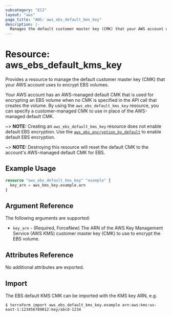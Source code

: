```yaml
---
subcategory: "EC2"
layout: "aws"
page_title: "AWS: aws_ebs_default_kms_key"
description: |-
  Manages the default customer master key (CMK) that your AWS account uses to encrypt EBS volumes.
---
```


# Resource: aws_ebs_default_kms_key

Provides a resource to manage the default customer master key (CMK) that your AWS account uses to encrypt EBS volumes.

Your AWS account has an AWS-managed default CMK that is used for encrypting an EBS volume when no CMK is specified in the API call that creates the volume.
By using the `aws_ebs_default_kms_key` resource, you can specify a customer-managed CMK to use in place of the AWS-managed default CMK.

~> **NOTE:** Creating an `aws_ebs_default_kms_key` resource does not enable default EBS encryption. Use the [`aws_ebs_encryption_by_default`](ebs_encryption_by_default.html) to enable default EBS encryption.

~> **NOTE:** Destroying this resource will reset the default CMK to the account's AWS-managed default CMK for EBS.

## Example Usage

```terraform
resource "aws_ebs_default_kms_key" "example" {
  key_arn = aws_kms_key.example.arn
}
```

## Argument Reference

The following arguments are supported:

* `key_arn` - (Required, ForceNew) The ARN of the AWS Key Management Service (AWS KMS) customer master key (CMK) to use to encrypt the EBS volume.

## Attributes Reference

No additional attributes are exported.

## Import

The EBS default KMS CMK can be imported with the KMS key ARN, e.g.

```console
$ terraform import aws_ebs_default_kms_key.example arn:aws:kms:us-east-1:123456789012:key/abcd-1234
```
